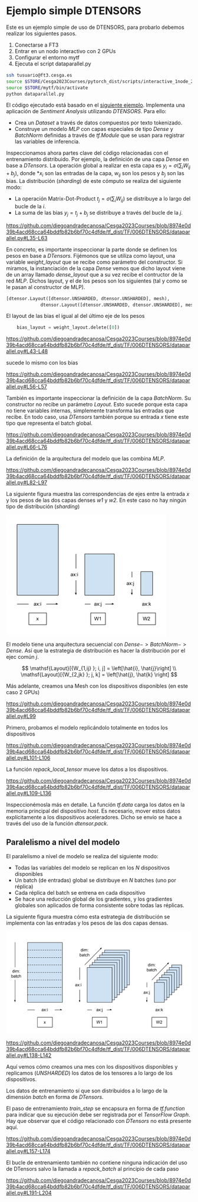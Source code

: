 # Ejemplo simple DTENSORS

Este es un ejemplo simple de uso de DTENSORS, para probarlo debemos realizar los siguientes pasos.

1. Conectarse a FT3
2. Entrar en un nodo interactivo con 2 GPUs
3. Configurar el entorno mytf
4. Ejecuta el script dataparallel.py

```bash
ssh tusuario@ft3.cesga.es
source $STORE/Cesga2023Courses/pytorch_dist/scripts/interactive_1node_2gpus.sh
source $STORE/mytf/bin/activate
python dataparallel.py
```

El código ejecutado está basado en el [siguiente ejemplo](https://www.tensorflow.org/tutorials/distribute/dtensor_ml_tutorial).
Implementa una aplicación de *Sentiment Analysis* utilizando *DTENSORS*. Para ello:
- Crea un *Dataset* a través de datos compuestos por texto tokenizado.
- Construye un modelo *MLP* con capas especiales de tipo *Dense* y *BatchNorm* definidas a través de *tf.Module* que se usan para registrar las variables de inferencia.

Inspeccionamos ahora partes clave del código relacionadas con el entrenamiento distribuido. Por ejemplo, la definición de una capa *Dense*
en base a *DTensors*. La operación global a realizar en esta capa es $y_i=\sigma (\sum_{i}W_{ij}+b_j)$, donde $*x_i$ son las entradas de la capa,
$w_{ij}$ son los pesos y $b_j$ son las bias. La distribución (*sharding*) de este cómputo se realiza del siguiente modo:

- La operación Matrix-Dot-Product $t_j=\sigma (\sum_{i}W_{ij})$ se distribuye a lo largo del bucle de la $i$.
- La suma de las bias $y_j=t_j+b_j$ se distribuye a través del bucle de la $j$.

https://github.com/diegoandradecanosa/Cesga2023Courses/blob/8974e0d39b4acd68cca64bddfb82b6bf70c4dfde/tf_dist/TF/006DTENSORS/dataparallel.py#L35-L63

En concreto, es importante inspeccionar la parte donde se definen los pesos en base a *DTensors*. Fijémonos que se utiliza como layout, 
una variable *weight_layout* que se recibe como parámetro del constructor. Si miramos, la instanciación de la capa *Dense* vemos que dicho layout viene de un array
llamado *dense_layout* que a su vez recibe el contructor de la red *MLP*. Dichos layout, y el de los pesos son los siguientes (tal y como se le pasan al constructor de MLP).

```python
[dtensor.Layout([dtensor.UNSHARDED, dtensor.UNSHARDED], mesh),
             dtensor.Layout([dtensor.UNSHARDED, dtensor.UNSHARDED], mesh),]
```

El layout de las bias el igual al del último eje de los pesos

```python
    bias_layout = weight_layout.delete([0])
```

https://github.com/diegoandradecanosa/Cesga2023Courses/blob/8974e0d39b4acd68cca64bddfb82b6bf70c4dfde/tf_dist/TF/006DTENSORS/dataparallel.py#L43-L48

sucede lo mismo con los bias

https://github.com/diegoandradecanosa/Cesga2023Courses/blob/8974e0d39b4acd68cca64bddfb82b6bf70c4dfde/tf_dist/TF/006DTENSORS/dataparallel.py#L56-L57

También es importante inspeccionar la definición de la capa *BatchNorm*. 
Su constructor no recibe un parámetro *Layout*. Esto sucede porque esta capa no tiene variables internas, simplemente transforma las entradas que recibe. En todo caso, usa *DTensors* también
porque su entrada *x* tiene este tipo que representa el batch global.

https://github.com/diegoandradecanosa/Cesga2023Courses/blob/8974e0d39b4acd68cca64bddfb82b6bf70c4dfde/tf_dist/TF/006DTENSORS/dataparallel.py#L66-L76

La definición de la arquitectura del modelo que las combina *MLP*. 


https://github.com/diegoandradecanosa/Cesga2023Courses/blob/8974e0d39b4acd68cca64bddfb82b6bf70c4dfde/tf_dist/TF/006DTENSORS/dataparallel.py#L82-L97

 La siguiente figura muestra las correspondencias de ejes entre la entrada *x* y los pesos
de las dos capas denses *w1* y *w2*. En este caso no hay ningún tipo de distribución (*sharding*)


![MLP Arch](figs/mlp.png)

El modelo tiene una arquitectura secuencial con $Dense -> BatchNorm -> Dense$. Así que la estrategia de distribución es hacer la distribución por el ejec común $j$.

$$
\mathsf{Layout}[{W_{1,ij} }; i, j] = \left[\hat{i}, \hat{j}\right] \\
\mathsf{Layout}[{W_{2,jk} }; j, k] = \left[\hat{j}, \hat{k} \right]
$$

Más adelante, creamos una Mesh con los dispositivos disponibles (en este caso 2 GPUs)

https://github.com/diegoandradecanosa/Cesga2023Courses/blob/8974e0d39b4acd68cca64bddfb82b6bf70c4dfde/tf_dist/TF/006DTENSORS/dataparallel.py#L99

Primero, probamos el modelo replicándolo totalmente en todos los dispositivos

https://github.com/diegoandradecanosa/Cesga2023Courses/blob/8974e0d39b4acd68cca64bddfb82b6bf70c4dfde/tf_dist/TF/006DTENSORS/dataparallel.py#L101-L106

La función *repack_local_tensor* mueve los datos a los dispositivos.

https://github.com/diegoandradecanosa/Cesga2023Courses/blob/8974e0d39b4acd68cca64bddfb82b6bf70c4dfde/tf_dist/TF/006DTENSORS/dataparallel.py#L109-L136

Inspeccionémosla más en detalle. La función *tf.data* carga los datos en la memoria principal del dispositivo *host*. Es necesario, mover estos datos explícitamente 
a los dispositivos aceleradores. Dicho se envío se hace a través del uso de la función *dtensor.pack*.

## Paralelismo a nivel del modelo

El paralelismo a nivel de modelo se realiza del siguiente modo:

- Todas las variables del modelo se replican en los *N* dispositivos disponibles
- Un batch (de entradas) global se distribuye en *N* batches (uno por réplica)
- Cada réplica del batch se entrena en cada dispositivo
- Se hace una reducción global de los gradientes, y los gradientes globales son aplicados de forma consistente sobre todas las réplicas.

La siguiente figura muestra cómo esta estrategia de distribución se implementa con las entradas y los pesos de las dos capas densas.

![Sharded Scheme](figs/sharded.png)

https://github.com/diegoandradecanosa/Cesga2023Courses/blob/8974e0d39b4acd68cca64bddfb82b6bf70c4dfde/tf_dist/TF/006DTENSORS/dataparallel.py#L138-L142

Aquí vemos cómo creamos una mes con los dispositivos disponibles y replicamos (*UNSHARDED*) los datos de los tensores a lo largo de los dispositivos.

Los datos de entrenamiento sí que son distribuidos a lo largo de la dimensión *batch* en forma de *DTensors*.


El paso de entrenamiento *train_step* se encapsura en forma de *tf.function* para indicar que su ejecución debe ser registrada por el *TensorFlow Graph*.
Hay que observar que el código relacionado con *DTensors* no está presente aquí.

https://github.com/diegoandradecanosa/Cesga2023Courses/blob/8974e0d39b4acd68cca64bddfb82b6bf70c4dfde/tf_dist/TF/006DTENSORS/dataparallel.py#L157-L174

El bucle de entrenamiento también no contiene ninguna indicación del uso de DTensors salvo la llamada a *repack_batch* al principio de cada paso

https://github.com/diegoandradecanosa/Cesga2023Courses/blob/8974e0d39b4acd68cca64bddfb82b6bf70c4dfde/tf_dist/TF/006DTENSORS/dataparallel.py#L191-L204









